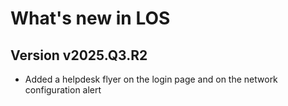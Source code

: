 # What's new in LOS

## Version v2025.Q3.R2

>
- Added a helpdesk flyer on the login page and on the network configuration alert